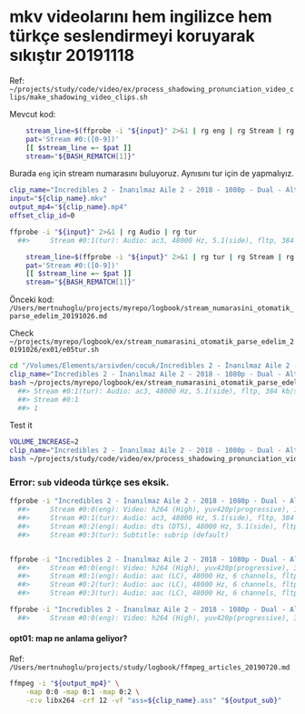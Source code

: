 
# mkv videolarını hem ingilizce hem türkçe seslendirmeyi koruyarak sıkıştır 20191118 

Ref: `~/projects/study/code/video/ex/process_shadowing_pronunciation_video_clips/make_shadowing_video_clips.sh`

Mevcut kod:

``` bash
	stream_line=$(ffprobe -i "${input}" 2>&1 | rg eng | rg Stream | rg Audio)
	pat='Stream #0:([0-9])'
	[[ $stream_line =~ $pat ]]
	stream="${BASH_REMATCH[1]}"
``` 

Burada `eng` için stream numarasını buluyoruz. Aynısını tur için de yapmalıyız.

``` bash
clip_name="Incredibles 2 - İnanılmaz Aile 2 - 2018 - 1080p - Dual - Altyazısız"
input="${clip_name}.mkv"
output_mp4="${clip_name}.mp4"
offset_clip_id=0
``` 

``` bash
ffprobe -i "${input}" 2>&1 | rg Audio | rg tur
  ##>     Stream #0:1(tur): Audio: ac3, 48000 Hz, 5.1(side), fltp, 384 kb/s
``` 

``` bash
	stream_line=$(ffprobe -i "${input}" 2>&1 | rg tur | rg Stream | rg Audio)
	pat='Stream #0:([0-9])'
	[[ $stream_line =~ $pat ]]
	stream="${BASH_REMATCH[1]}"
``` 

Önceki kod: `/Users/mertnuhoglu/projects/myrepo/logbook/stream_numarasini_otomatik_parse_edelim_20191026.md`

Check `~/projects/myrepo/logbook/ex/stream_numarasini_otomatik_parse_edelim_20191026/ex01/e05tur.sh`

``` bash
cd "/Volumes/Elements/arsivden/cocuk/Incredibles 2 - İnanılmaz Aile 2 - 2018 - 1080p - Dual - Altyazısız/"
clip_name="Incredibles 2 - İnanılmaz Aile 2 - 2018 - 1080p - Dual - Altyazısız"
bash ~/projects/myrepo/logbook/ex/stream_numarasini_otomatik_parse_edelim_20191026/ex01/e05tur.sh $clip_name
  ##> Stream #0:1(tur): Audio: ac3, 48000 Hz, 5.1(side), fltp, 384 kb/s
  ##> Stream #0:1
  ##> 1
``` 

Test it 

``` bash
VOLUME_INCREASE=2
clip_name="Incredibles 2 - İnanılmaz Aile 2 - 2018 - 1080p - Dual - Altyazısız"
bash ~/projects/study/code/video/ex/process_shadowing_pronunciation_video_clips/make_shadowing_video_clips.sh -c "${clip_name}" -v $VOLUME_INCREASE -S
``` 

### Error: `sub` videoda türkçe ses eksik.

``` bash
ffprobe -i "Incredibles 2 - İnanılmaz Aile 2 - 2018 - 1080p - Dual - Altyazısız.mkv" 2>&1 | rg Stream
  ##>     Stream #0:0(eng): Video: h264 (High), yuv420p(progressive), 1920x808, SAR 1:1 DAR 240:101, 23.98 fps, 23.98 tbr, 1k tbn, 47.95 tbc (default)
  ##>     Stream #0:1(tur): Audio: ac3, 48000 Hz, 5.1(side), fltp, 384 kb/s
  ##>     Stream #0:2(eng): Audio: dts (DTS), 48000 Hz, 5.1(side), fltp, 1536 kb/s (default)
  ##>     Stream #0:3(tur): Subtitle: subrip (default)


ffprobe -i "Incredibles 2 - İnanılmaz Aile 2 - 2018 - 1080p - Dual - Altyazısız_320.mkv" 2>&1 | rg Stream
  ##>     Stream #0:0(eng): Video: h264 (High), yuv420p(progressive), 320x240 [SAR 180:101 DAR 240:101], 23.98 fps, 23.98 tbr, 1k tbn, 47.95 tbc (default)
  ##>     Stream #0:1(eng): Audio: aac (LC), 48000 Hz, 6 channels, fltp (default)
  ##>     Stream #0:2(tur): Audio: aac (LC), 48000 Hz, 6 channels, fltp
  ##>     Stream #0:3(tur): Audio: aac (LC), 48000 Hz, 6 channels, fltp

ffprobe -i "Incredibles 2 - İnanılmaz Aile 2 - 2018 - 1080p - Dual - Altyazısız_sub.mkv" 2>&1 | rg Stream
  ##>     Stream #0:0(eng): Video: h264 (High), yuv420p(progressive), 320x240 [SAR 180:101 DAR 240:101], 23.98 fps, 23.98 tbr, 1k tbn, 47.95 tbc (default)
``` 

#### opt01: map ne anlama geliyor?

Ref: `/Users/mertnuhoglu/projects/study/logbook/ffmpeg_articles_20190720.md`

``` bash
ffmpeg -i "${output_mp4}" \
	-map 0:0 -map 0:1 -map 0:2 \
	-c:v libx264 -crf 12 -vf "ass=${clip_name}.ass" "${output_sub}" 
``` 

